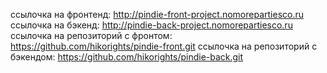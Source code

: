 ссылочка на фронтенд: http://pindie-front-project.nomorepartiesco.ru
ссылочка на бэкенд: http://pindie-back-project.nomorepartiesco.ru
ссылочка на репозиторий с фронтом: https://github.com/hikorights/pindie-front.git
ссылочка на репозиторий с бэкендом: https://github.com/hikorights/pindie-back.git
